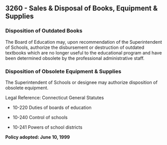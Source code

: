 ## 3260 - Sales & Disposal of Books, Equipment & Supplies

### Disposition of Outdated Books

The Board of Education may, upon recommendation of the Superintendent of Schools, authorize the disbursement or destruction of outdated textbooks which are no longer useful to the educational program and have been determined obsolete by the professional administrative staff.

### Disposition of Obsolete Equipment & Supplies

The Superintendent of Schools or designee may authorize disposition of obsolete equipment.

Legal Reference:   Connecticut General Statutes

* 10-220 Duties of boards of education

* 10-240 Control of schools

* 10-241 Powers of school districts

**Policy adopted:  June 10, 1999**

